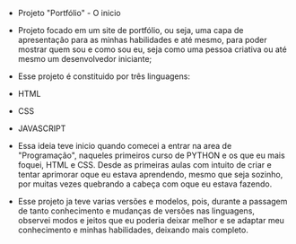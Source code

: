 -  Projeto "Portfólio" - O inicio

-  Projeto focado em um site de portfólio, ou seja, uma capa de apresentação
para as minhas habilidades e até mesmo, para poder mostrar quem sou e como
sou eu, seja como uma pessoa criativa ou até mesmo um desenvolvedor iniciante;

-  Esse projeto é constituido por três linguagens:
- HTML
- CSS
- JAVASCRIPT

- Essa ideia teve inicio quando comecei a entrar na area de "Programação", naqueles
primeiros curso de PYTHON e os que eu mais foquei, HTML e CSS. Desde as primeiras
aulas com intuito de criar e tentar aprimorar oque eu estava aprendendo, mesmo que
seja sozinho, por muitas vezes quebrando a cabeça com oque eu estava fazendo.

- Esse projeto ja teve varias versões e modelos, pois, durante a passagem de tanto
conhecimento e mudanças de versões nas linguagens, observei modos e jeitos que eu
poderia deixar melhor e se adaptar meu conhecimento e minhas habilidades, deixando
mais completo.

